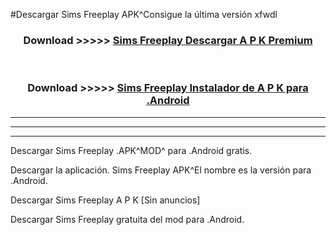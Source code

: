 #Descargar Sims Freeplay  APK^Consigue la última versión xfwdl



<div align="center">
<h3>Download >>>>> <a href="https://es-sites.web.app/?es= Sims Freeplay ">Sims Freeplay  Descargar A P K Premium</a></h3><br>

<h3>Download >>>>> <a href="https://es-sites.web.app/?es= Sims Freeplay ">Sims Freeplay  Instalador de A P K para .Android</a></h3>
</div>


----------------------------------------------------------

----------------------------------------------------------

----------------------------------------------------------

Descargar Sims Freeplay  .APK^MOD^ para .Android gratis.

Descargar la aplicación. Sims Freeplay  APK^El nombre es la versión para .Android.

Descargar Sims Freeplay  A P K [Sin anuncios]

Descargar Sims Freeplay  gratuita del mod para .Android.